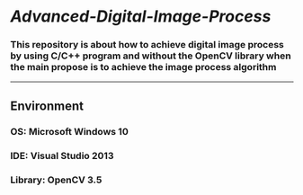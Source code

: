 # *Advanced-Digital-Image-Process*

### This repository is about how to achieve digital image process by using C/C++ program and without the OpenCV library when the main propose is to achieve the image process algorithm
---
## Environment
### OS:      Microsoft Windows 10
### IDE:     Visual Studio 2013
### Library: OpenCV 3.5
